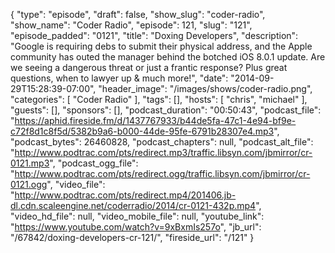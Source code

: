 {
  "type": "episode",
  "draft": false,
  "show_slug": "coder-radio",
  "show_name": "Coder Radio",
  "episode": 121,
  "slug": "121",
  "episode_padded": "0121",
  "title": "Doxing Developers",
  "description": "Google is requiring debs to submit their physical address, and the Apple community has outed the manager behind the botched iOS 8.0.1 update. Are we seeing a dangerous threat or just a frantic response? Plus great questions, when to lawyer up & much more!",
  "date": "2014-09-29T15:28:39-07:00",
  "header_image": "/images/shows/coder-radio.png",
  "categories": [
    "Coder Radio"
  ],
  "tags": [],
  "hosts": [
    "chris",
    "michael"
  ],
  "guests": [],
  "sponsors": [],
  "podcast_duration": "00:50:43",
  "podcast_file": "https://aphid.fireside.fm/d/1437767933/b44de5fa-47c1-4e94-bf9e-c72f8d1c8f5d/5382b9a6-b000-44de-95fe-6791b28307e4.mp3",
  "podcast_bytes": 26460828,
  "podcast_chapters": null,
  "podcast_alt_file": "http://www.podtrac.com/pts/redirect.mp3/traffic.libsyn.com/jbmirror/cr-0121.mp3",
  "podcast_ogg_file": "http://www.podtrac.com/pts/redirect.ogg/traffic.libsyn.com/jbmirror/cr-0121.ogg",
  "video_file": "http://www.podtrac.com/pts/redirect.mp4/201406.jb-dl.cdn.scaleengine.net/coderradio/2014/cr-0121-432p.mp4",
  "video_hd_file": null,
  "video_mobile_file": null,
  "youtube_link": "https://www.youtube.com/watch?v=9xBxmIs257o",
  "jb_url": "/67842/doxing-developers-cr-121/",
  "fireside_url": "/121"
}

